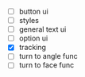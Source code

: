 - [ ] button ui
- [ ] styles
- [ ] general text ui
- [ ] option ui
- [x] tracking
- [ ] turn to angle func
- [ ] turn to face func
